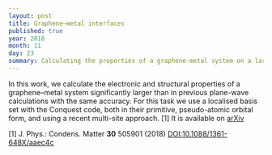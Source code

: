 ```yaml
---
layout: post
title: Graphene–metal interfaces
published: true
year: 2018
month: 11
day: 23
summary: Calculating the properties of a graphene-metal system on a large scale
---
```

In this work, we calculate the electronic and structural properties of a graphene–metal
system significantly larger than in previous plane-wave calculations with the same accuracy.
For this task we use a localised basis set with the Conquest code, both in their primitive,
pseudo-atomic orbital form, and using a recent multi-site approach. [1]
It is available on [arXiv](https://arxiv.org/abs/1806.07610)

[1] J. Phys.: Condens. Matter **30** 505901 (2018) [DOI:10.1088/1361-648X/aaec4c](https://doi.org/10.1088/1361-648X/aaec4c)
